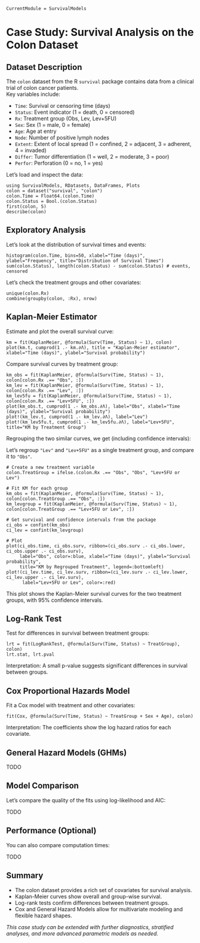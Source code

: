 ```@meta
CurrentModule = SurvivalModels
```

# Case Study: Survival Analysis on the Colon Dataset

## Dataset Description

The `colon` dataset from the R `survival` package contains data from a clinical trial of colon cancer patients.  
Key variables include:

- `Time`: Survival or censoring time (days)
- `Status`: Event indicator (1 = death, 0 = censored)
- `Rx`: Treatment group (Obs, Lev, Lev+5FU)
- `Sex`: Sex (1 = male, 0 = female)
- `Age`: Age at entry
- `Node`: Number of positive lymph nodes
- `Extent`: Extent of local spread (1 = confined, 2 = adjacent, 3 = adherent, 4 = invaded)
- `Differ`: Tumor differentiation (1 = well, 2 = moderate, 3 = poor)
- `Perfor`: Perforation (0 = no, 1 = yes)

Let’s load and inspect the data:

```@example 1
using SurvivalModels, RDatasets, DataFrames, Plots
colon = dataset("survival", "colon")
colon.Time = Float64.(colon.Time)
colon.Status = Bool.(colon.Status)
first(colon, 5)
describe(colon)
```

## Exploratory Analysis

Let’s look at the distribution of survival times and events:

```@example 1
histogram(colon.Time, bins=50, xlabel="Time (days)", ylabel="Frequency", title="Distribution of Survival Times")
sum(colon.Status), length(colon.Status) - sum(colon.Status) # events, censored
```

Let’s check the treatment groups and other covariates:

```@example 1
unique(colon.Rx)
combine(groupby(colon, :Rx), nrow)
```

## Kaplan-Meier Estimator

Estimate and plot the overall survival curve:

```@example 1
km = fit(KaplanMeier, @formula(Surv(Time, Status) ~ 1), colon)
plot(km.t, cumprod(1 .- km.∂Λ), title = "Kaplan-Meier estimator", xlabel="Time (days)", ylabel="Survival probability")
```

Compare survival curves by treatment group:

```@example 1
km_obs = fit(KaplanMeier, @formula(Surv(Time, Status) ~ 1), colon[colon.Rx .== "Obs", :])
km_lev = fit(KaplanMeier, @formula(Surv(Time, Status) ~ 1), colon[colon.Rx .== "Lev", :])
km_lev5fu = fit(KaplanMeier, @formula(Surv(Time, Status) ~ 1), colon[colon.Rx .== "Lev+5FU", :])
plot(km_obs.t, cumprod(1 .- km_obs.∂Λ), label="Obs", xlabel="Time (days)", ylabel="Survival probability")
plot!(km_lev.t, cumprod(1 .- km_lev.∂Λ), label="Lev")
plot!(km_lev5fu.t, cumprod(1 .- km_lev5fu.∂Λ), label="Lev+5FU", title="KM by Treatment Group")
```

Regrouping the two similar curves, we get (including confidence intervals): 

Let’s regroup `"Lev"` and `"Lev+5FU"` as a single treatment group, and compare it to `"Obs"`.

```@example 1
# Create a new treatment variable
colon.TreatGroup = ifelse.(colon.Rx .== "Obs", "Obs", "Lev+5FU or Lev")

# Fit KM for each group
km_obs = fit(KaplanMeier, @formula(Surv(Time, Status) ~ 1), colon[colon.TreatGroup .== "Obs", :])
km_levgroup = fit(KaplanMeier, @formula(Surv(Time, Status) ~ 1), colon[colon.TreatGroup .== "Lev+5FU or Lev", :])

# Get survival and confidence intervals from the package
ci_obs = confint(km_obs)
ci_lev = confint(km_levgroup)

# Plot
plot(ci_obs.time, ci_obs.surv, ribbon=(ci_obs.surv .- ci_obs.lower, ci_obs.upper .- ci_obs.surv),
     label="Obs", color=:blue, xlabel="Time (days)", ylabel="Survival probability",
     title="KM by Regrouped Treatment", legend=:bottomleft)
plot!(ci_lev.time, ci_lev.surv, ribbon=(ci_lev.surv .- ci_lev.lower, ci_lev.upper .- ci_lev.surv),
      label="Lev+5FU or Lev", color=:red)
```

This plot shows the Kaplan-Meier survival curves for the two treatment groups, with 95% confidence intervals.

## Log-Rank Test

Test for differences in survival between treatment groups:

```@example 1
lrt = fit(LogRankTest, @formula(Surv(Time, Status) ~ TreatGroup), colon)
lrt.stat, lrt.pval
```

Interpretation: A small p-value suggests significant differences in survival between groups.

## Cox Proportional Hazards Model

Fit a Cox model with treatment and other covariates:

```@example 1
fit(Cox, @formula(Surv(Time, Status) ~ TreatGroup + Sex + Age), colon)
```

Interpretation: The coefficients show the log hazard ratios for each covariate.

## General Hazard Models (GHMs)

TODO

## Model Comparison

Let’s compare the quality of the fits using log-likelihood and AIC:
 
TODO

## Performance (Optional)

You can also compare computation times:

TODO

## Summary

- The colon dataset provides a rich set of covariates for survival analysis.
- Kaplan-Meier curves show overall and group-wise survival.
- Log-rank tests confirm differences between treatment groups.
- Cox and General Hazard Models allow for multivariate modeling and flexible hazard shapes.

*This case study can be extended with further diagnostics, stratified analyses, and more advanced parametric models as needed.*